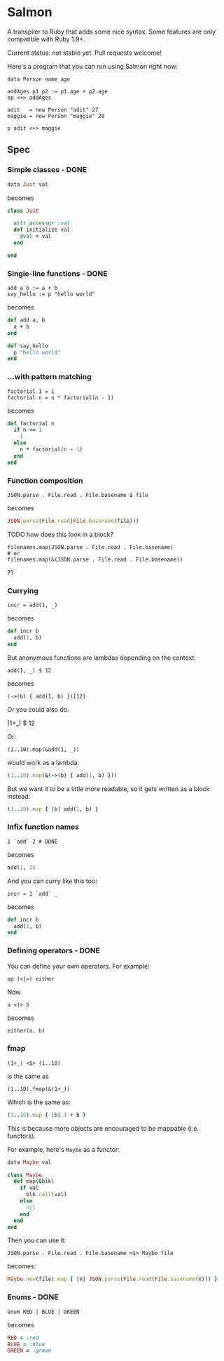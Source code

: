 # Salmon

A transpiler to Ruby that adds some nice syntax.
Some features are only compatible with Ruby 1.9+.

Current status: not stable yet. Pull requests welcome!

Here's a program that you can run using Salmon right now:

```salmon
data Person name age

addAges p1 p2 := p1.age + p2.age
op <+> addAges

adit   = new Person "adit" 27
maggie = new Person "maggie" 28

p adit <+> maggie
```

## Spec

### Simple classes - DONE

```ruby
data Just val
```

becomes

```ruby
class Just

  attr_accessor :val
  def initialize val
    @val = val
  end

end
```

### Single-line functions - DONE

```
add a b := a + b
say_hello := p "hello world"
```

becomes

```ruby
def add a, b
  a + b
end

def say_hello
  p "hello world"
end
```

### ...with pattern matching

```
factorial 1 = 1
factorial n = n * factorial(n - 1)
```

becomes

```ruby
def factorial n
  if n == 1
    1
  else
    n * factorial(n - 1)
  end
end
```

### Function composition

```
JSON.parse . File.read . File.basename $ file
```

becomes

```ruby
JSON.parse(File.read(File.basename(file)))
```

TODO how does this look in a block?

```
filenames.map(JSON.parse . File.read . File.basename)
# or
filenames.map(&(JSON.parse . File.read . File.basename))
```

??

### Currying

```
incr = add(1, _)
```

becomes

```ruby
def incr b
  add(1, b)
end
```

But anonymous functions are lambdas depending on the context:

```
add(1, _) $ 12
```

becomes

```
(->(b) { add(1, b) })[12]
```

Or you could also do:

(1+_) $ 12

Or:

```
(1..10).map(&add(1, _))
```

would work as a lambda:

```ruby
(1..10).map(&(->(b) { add(1, b) }))
```

But we want it to be a little more readable, so it gets written as a block instead:

```ruby
(1..10).map { |b| add(1, b) }
```

### Infix function names


```
1 `add` 2 # DONE
```

becomes

```ruby
add(1, 2)
```

And you can curry like this too:

```
incr = 1 `add` _
```

becomes

```ruby
def incr b
  add(1, b)
end
```

### Defining operators - DONE

You can define your own operators. For example:

```
op (<|>) either
```

Now

```
a <|> b
```

becomes

```ruby
either(a, b)
```

### fmap

```
(1+_) <$> (1..10)
```

is the same as

```
(1..10).fmap(&(1+_))
```

Which is the same as:

```ruby
(1..10).map { |b| 1 + b }
```

This is because more objects are encouraged to be mappable (i.e. functors).


For example, here's `Maybe` as a functor:

```ruby
data Maybe val

class Maybe
  def map(&blk)
    if val
      blk.call(val)
    else
      nil
    end
  end
end
```

Then you can use it:

```
JSON.parse . File.read . File.basename <$> Maybe file
```

becomes:

```ruby
Maybe.new(file).map { |x| JSON.parse(File.read(File.basename(x))) }
```

### Enums - DONE

```
enum RED | BLUE | GREEN
```

becomes

```ruby
RED = :red
BLUE = :blue
GREEN = :green
```
